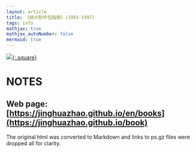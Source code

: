 ```yaml
---
layout: article
title: 《统计软件包指南》(1993-1997)
tags: info
mathjax: true
mathjax_autoNumber: false
mermaid: true
---
```


[![](pgspname.jpg){:.square}](https://jinghuazhao.github.io/book/pgsp.pdf)

<!--more-->

# NOTES

## Web page: [https://jinghuazhao.github.io/en/books](https://jinghuazhao.github.io/book)

The original html was converted to Markdown and links to ps.gz files were dropped all for clarity.
